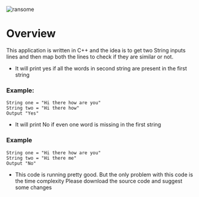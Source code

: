 ![ransome](https://user-images.githubusercontent.com/26244906/33188164-5cc4a808-d04c-11e7-87cb-4b84af5f5e34.jpg)

# Overview
This application is written in C++ and the idea is to get two String inputs lines and then map both the lines to check if they are similar or not.


- It will print yes if all the words in second string are present in the first string
### Example:
```
String one = "Hi there how are you"
String two = "Hi there how"
Output "Yes"
```
- It will print No if even one word is missing in the first string
### Example
```
String one = "Hi there how are you"
String two = "Hi there me"
Output "No"
```

- This code is running pretty good. But the only problem with this code is the time complexity
Please download the source code and suggest some changes
